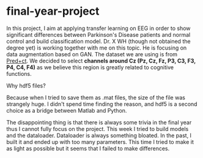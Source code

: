 # final-year-project
In this project, I aim at applying transfer learning on EEG in order to show significant differences between Parkinson's Disease patients and normal control and build classification model. 
Dr. X WH (though not obtained the degree yet) is working together with me on this topic. 
He is focusing on data augmentation based on GAN. 
The dataset we are using is from [Pred+ct](http://predict.cs.unm.edu/). 
We decided to select **channels around Cz (Pz, Cz, Fz, P3, C3, F3, P4, C4, F4)** as we believe this region is greatly related to cognitive functions.

Why hdf5 files?

Because when I tried to save them as .mat files, the size of the file was strangely huge.
I didn't spend time finding the reason, and hdf5 is a second choice as a bridge between Matlab and Python.

The disappointing thing is that there is always some trivia in the final year thus I cannot fully focus on the project. 
This week I tried to build models and the dataloader. 
Dataloader is always something bloated. 
In the past, I built it and ended up with too many parameters. 
This time I tried to make it as light as possible but it seems that I failed to make differences.
